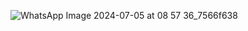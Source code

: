 ![WhatsApp Image 2024-07-05 at 08 57 36_7566f638](https://github.com/Adityaraj05/LeetCode/assets/118068294/e57295d2-2a7f-4b31-bc1f-80ecbf8b3b78)
